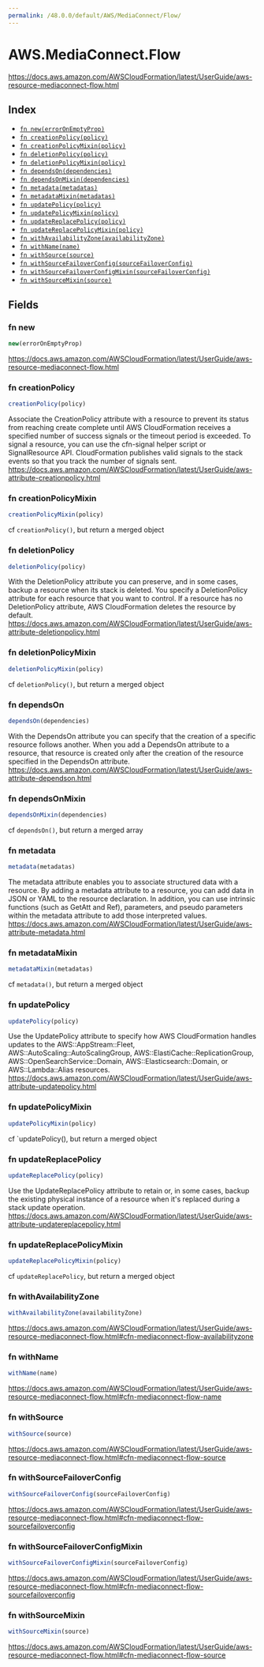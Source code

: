 ```yaml
---
permalink: /48.0.0/default/AWS/MediaConnect/Flow/
---
```


# AWS.MediaConnect.Flow

https://docs.aws.amazon.com/AWSCloudFormation/latest/UserGuide/aws-resource-mediaconnect-flow.html

## Index

* [`fn new(errorOnEmptyProp)`](#fn-new)
* [`fn creationPolicy(policy)`](#fn-creationpolicy)
* [`fn creationPolicyMixin(policy)`](#fn-creationpolicymixin)
* [`fn deletionPolicy(policy)`](#fn-deletionpolicy)
* [`fn deletionPolicyMixin(policy)`](#fn-deletionpolicymixin)
* [`fn dependsOn(dependencies)`](#fn-dependson)
* [`fn dependsOnMixin(dependencies)`](#fn-dependsonmixin)
* [`fn metadata(metadatas)`](#fn-metadata)
* [`fn metadataMixin(metadatas)`](#fn-metadatamixin)
* [`fn updatePolicy(policy)`](#fn-updatepolicy)
* [`fn updatePolicyMixin(policy)`](#fn-updatepolicymixin)
* [`fn updateReplacePolicy(policy)`](#fn-updatereplacepolicy)
* [`fn updateReplacePolicyMixin(policy)`](#fn-updatereplacepolicymixin)
* [`fn withAvailabilityZone(availabilityZone)`](#fn-withavailabilityzone)
* [`fn withName(name)`](#fn-withname)
* [`fn withSource(source)`](#fn-withsource)
* [`fn withSourceFailoverConfig(sourceFailoverConfig)`](#fn-withsourcefailoverconfig)
* [`fn withSourceFailoverConfigMixin(sourceFailoverConfig)`](#fn-withsourcefailoverconfigmixin)
* [`fn withSourceMixin(source)`](#fn-withsourcemixin)

## Fields

### fn new

```ts
new(errorOnEmptyProp)
```

https://docs.aws.amazon.com/AWSCloudFormation/latest/UserGuide/aws-resource-mediaconnect-flow.html

### fn creationPolicy

```ts
creationPolicy(policy)
```

Associate the CreationPolicy attribute with a resource to prevent its status from reaching create complete until AWS CloudFormation receives a specified number of success signals or the timeout period is exceeded. To signal a resource, you can use the cfn-signal helper script or SignalResource API. CloudFormation publishes valid signals to the stack events so that you track the number of signals sent. 
https://docs.aws.amazon.com/AWSCloudFormation/latest/UserGuide/aws-attribute-creationpolicy.html

### fn creationPolicyMixin

```ts
creationPolicyMixin(policy)
```

cf `creationPolicy()`, but return a merged object

### fn deletionPolicy

```ts
deletionPolicy(policy)
```

With the DeletionPolicy attribute you can preserve, and in some cases, backup a resource when its stack is deleted. You specify a DeletionPolicy attribute for each resource that you want to control. If a resource has no DeletionPolicy attribute, AWS CloudFormation deletes the resource by default. 
https://docs.aws.amazon.com/AWSCloudFormation/latest/UserGuide/aws-attribute-deletionpolicy.html

### fn deletionPolicyMixin

```ts
deletionPolicyMixin(policy)
```

cf `deletionPolicy()`, but return a merged object

### fn dependsOn

```ts
dependsOn(dependencies)
```

With the DependsOn attribute you can specify that the creation of a specific resource follows another. When you add a DependsOn attribute to a resource, that resource is created only after the creation of the resource specified in the DependsOn attribute. 
https://docs.aws.amazon.com/AWSCloudFormation/latest/UserGuide/aws-attribute-dependson.html

### fn dependsOnMixin

```ts
dependsOnMixin(dependencies)
```

cf `dependsOn()`, but return a merged array

### fn metadata

```ts
metadata(metadatas)
```

The metadata attribute enables you to associate structured data with a resource. By adding a metadata attribute to a resource, you can add data in JSON or YAML to the resource declaration. In addition, you can use intrinsic functions (such as GetAtt and Ref), parameters, and pseudo parameters within the metadata attribute to add those interpreted values. 
https://docs.aws.amazon.com/AWSCloudFormation/latest/UserGuide/aws-attribute-metadata.html

### fn metadataMixin

```ts
metadataMixin(metadatas)
```

cf `metadata()`, but return a merged object

### fn updatePolicy

```ts
updatePolicy(policy)
```

Use the UpdatePolicy attribute to specify how AWS CloudFormation handles updates to the AWS::AppStream::Fleet, AWS::AutoScaling::AutoScalingGroup, AWS::ElastiCache::ReplicationGroup, AWS::OpenSearchService::Domain, AWS::Elasticsearch::Domain, or AWS::Lambda::Alias resources. 
https://docs.aws.amazon.com/AWSCloudFormation/latest/UserGuide/aws-attribute-updatepolicy.html

### fn updatePolicyMixin

```ts
updatePolicyMixin(policy)
```

cf `updatePolicy(), but return a merged object

### fn updateReplacePolicy

```ts
updateReplacePolicy(policy)
```

Use the UpdateReplacePolicy attribute to retain or, in some cases, backup the existing physical instance of a resource when it's replaced during a stack update operation. 
https://docs.aws.amazon.com/AWSCloudFormation/latest/UserGuide/aws-attribute-updatereplacepolicy.html

### fn updateReplacePolicyMixin

```ts
updateReplacePolicyMixin(policy)
```

cf `updateReplacePolicy`, but return a merged object

### fn withAvailabilityZone

```ts
withAvailabilityZone(availabilityZone)
```

https://docs.aws.amazon.com/AWSCloudFormation/latest/UserGuide/aws-resource-mediaconnect-flow.html#cfn-mediaconnect-flow-availabilityzone

### fn withName

```ts
withName(name)
```

https://docs.aws.amazon.com/AWSCloudFormation/latest/UserGuide/aws-resource-mediaconnect-flow.html#cfn-mediaconnect-flow-name

### fn withSource

```ts
withSource(source)
```

https://docs.aws.amazon.com/AWSCloudFormation/latest/UserGuide/aws-resource-mediaconnect-flow.html#cfn-mediaconnect-flow-source

### fn withSourceFailoverConfig

```ts
withSourceFailoverConfig(sourceFailoverConfig)
```

https://docs.aws.amazon.com/AWSCloudFormation/latest/UserGuide/aws-resource-mediaconnect-flow.html#cfn-mediaconnect-flow-sourcefailoverconfig

### fn withSourceFailoverConfigMixin

```ts
withSourceFailoverConfigMixin(sourceFailoverConfig)
```

https://docs.aws.amazon.com/AWSCloudFormation/latest/UserGuide/aws-resource-mediaconnect-flow.html#cfn-mediaconnect-flow-sourcefailoverconfig

### fn withSourceMixin

```ts
withSourceMixin(source)
```

https://docs.aws.amazon.com/AWSCloudFormation/latest/UserGuide/aws-resource-mediaconnect-flow.html#cfn-mediaconnect-flow-source